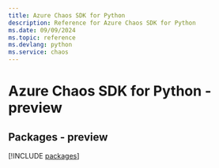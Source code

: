 ```yaml
---
title: Azure Chaos SDK for Python
description: Reference for Azure Chaos SDK for Python
ms.date: 09/09/2024
ms.topic: reference
ms.devlang: python
ms.service: chaos
---
```

# Azure Chaos SDK for Python - preview
## Packages - preview
[!INCLUDE [packages](chaos-index.md)]
